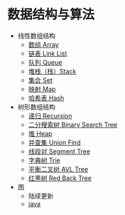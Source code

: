 # 数据结构与算法  
- 线性数组结构  
  - [数组 Array](line-array.md)
  - [链表 Link List](line-link-list.md)
  - [队列 Queue](line-queue.md)
  - [堆栈（栈）Stack](line-stack.md)
  - [集合 Set](line-set.md)
  - [映射 Map](line-map.md)
  - [哈希表 Hash](line-hash.md)
- 树形数组结构  
  - [递归 Recursion](tree-recursion.md)
  - [二分搜索树 Binary Search Tree](tree-bst.md)
  - [堆 Heap](tree-heap.md)
  - [并查集 Union Find](tree-union-find.md)
  - [线段对 Segment Tree](tree-segment-tree.md)
  - [字典树 Trie](tree-trie.md)
  - [平衡二叉树 AVL Tree](tree-avl-tree.md)
  - [红黑树 Red Back Tree](tree-red-back-tree.md)
- 图 
  - 陆续更新
  - [java](tree/java/AVLTree)


